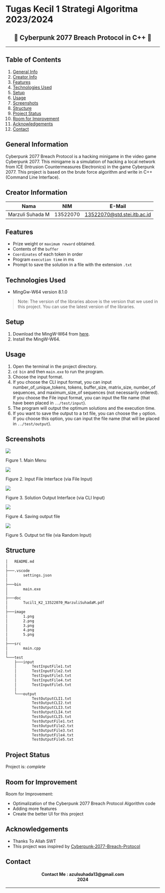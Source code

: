 # Tugas Kecil 1 Strategi Algoritma 2023/2024
<h2 align="center">
  👾 Cyberpunk 2077 Breach Protocol in C++ 👾<br/>
</h2>
<hr>

## Table of Contents
1. [General Info](#general-information)
2. [Creator Info](#creator-information)
3. [Features](#features)
4. [Technologies Used](#technologies-used)
5. [Setup](#setup)
6. [Usage](#usage)
7. [Screenshots](#screenshots)
7. [Structure](#structure)
8. [Project Status](#project-status)
9. [Room for Improvement](#room-for-improvement)
10. [Acknowledgements](#acknowledgements)
11. [Contact](#contact)

<a name="general-information"></a>

## General Information
Cyberpunk 2077 Breach Protocol is a hacking minigame in the video game Cyberpunk 2077. This minigame is a simulation of hacking a local network from ICE (Intrusion Countermeasures Electronics) in the game Cyberpunk 2077. This project is based on the brute force algorithm and write in C++ (Command Line Interface).

<a name="creator-information"></a>

## Creator Information

| Nama                        | NIM      | E-Mail                      |
| --------------------------- | -------- | --------------------------- |
| Marzuli Suhada M            | 13522070 | 13522070@std.stei.itb.ac.id |

<a name="features"></a>

## Features
- Prize weight or `maximum reward` obtained.
- Contents of the `buffer`
- `Coordinates` of each token in order
- Program `execution time` in ms
- Prompt to save the solution in a file with the extension `.txt`

<a name="technologies-used"></a>

## Technologies Used
- MingGw-W64 version 8.1.0

> Note: The version of the libraries above is the version that we used in this project. You can use the latest version of the libraries.

<a name="setup"></a>

## Setup
1. Download the MingW-W64 from [here](https://sourceforge.net/projects/mingw-w64/files/).
2. Install the MingW-W64.

<a name="usage"></a>

## Usage
1. Open the terminal in the project directory.
2. `cd bin` and then `main.exe` to run the program.
3. Choose the input format.
4. If you choose the CLI input format, you can input number_of_unique_tokens, tokens, buffer_size, matrix_size, number_of sequences, and maximum_size_of sequences (not necessarily ordered). If you choose the File input format, you can input the file name (that have been placed in `../test/input`). 
5. The program will output the optimum solutions and the execution time.
6. If you want to save the output to a txt file, you can choose the `y` option. If you choose this option, you can input the file name (that will be placed in `../test/output`).

<a name="screenshots"></a>

## Screenshots
<p>
  <img src="/image/1.png/">
  <p>Figure 1. Main Menu</p>
  <nl>
  <img src="/image/2.png/">
  <p>Figure 2. Input File Interface (via File Input)</p>
  <nl>
  <img src="/image/3.png/">
  <p>Figure 3. Solution Output Interface (via CLI Input)</p>
  <nl>
  <img src="/image/4.png/">
  <p>Figure 4. Saving output file</p>
  <nl>
  <img src="/image/5.png/">
  <p>Figure 5. Output txt file (via Random Input)</p>
  <nl>
</p>

<a name="structure"></a>

## Structure
```bash
│   README.md
│
├───.vscode
│       settings.json
│
├───bin
│       main.exe
│
├───doc
│       Tucil1_K2_13522070_MarzuliSuhadaM.pdf
│
├───image
│       1.png
│       2.png
│       3.png
│       4.png
│       5.png
│
├───src
│       main.cpp
│
└───test
    ├───input
    │       TestInputFile1.txt
    │       TestInputFile2.txt
    │       TestInputFile3.txt
    │       TestInputFile4.txt
    │       TestInputFile5.txt
    │
    └───output
            TestOutputCLI1.txt
            TestOutputCLI2.txt
            TestOutputCLI3.txt
            TestOutputCLI4.txt
            TestOutputCLI5.txt
            TestOutputFile1.txt
            TestOutputFile2.txt
            TestOutputFile3.txt
            TestOutputFile4.txt
            TestOutputFile5.txt
```

<a name="project-status">

## Project Status
Project is: _complete_

<a name="room-for-improvement">

## Room for Improvement
Room for Improvement:
- Optimalization of the Cyberpunk 2077 Breach Protocol Algorithm code
- Adding more features
- Create the better UI for this project

<a name="acknowledgements">

## Acknowledgements
- Thanks To Allah SWT
- This project was inspired by [Cyberpunk-2077-Breach-Protocol](https://cyberpunk-hacker.com/)

<a name="contact"></a>

## Contact
<h4 align="center">
  Contact Me : azulsuhada13@gmail.com<br/>
  2024
</h4>
<hr>
 
